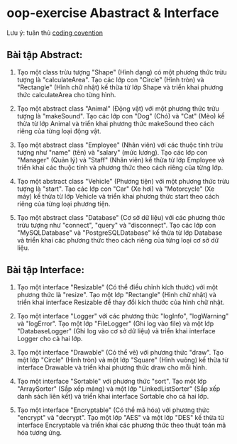 # oop-exercise Abastract & Interface

Lưu ý: tuân thủ <a href="https://github.com/sang-hv/oop-coding-convention/blob/main/README.md" target="_blank">coding covention</a>

## Bài tập Abstract:

1. Tạo một class trừu tượng "Shape" (Hình dạng) có một phương thức trừu tượng là "calculateArea". Tạo các lớp con "Circle" (Hình tròn) và "Rectangle" (Hình chữ nhật) kế thừa từ lớp Shape và triển khai phương thức calculateArea cho từng hình.

2. Tạo một abstract class "Animal" (Động vật) với một phương thức trừu tượng là "makeSound". Tạo các lớp con "Dog" (Chó) và "Cat" (Mèo) kế thừa từ lớp Animal và triển khai phương thức makeSound theo cách riêng của từng loại động vật.

3. Tạo một abstract class "Employee" (Nhân viên) với các thuộc tính trừu tượng như "name" (tên) và "salary" (mức lương). Tạo các lớp con "Manager" (Quản lý) và "Staff" (Nhân viên) kế thừa từ lớp Employee và triển khai các thuộc tính và phương thức theo cách riêng của từng lớp.

4. Tạo một abstract class "Vehicle" (Phương tiện) với một phương thức trừu tượng là "start". Tạo các lớp con "Car" (Xe hơi) và "Motorcycle" (Xe máy) kế thừa từ lớp Vehicle và triển khai phương thức start theo cách riêng của từng loại phương tiện.

5. Tạo một abstract class "Database" (Cơ sở dữ liệu) với các phương thức trừu tượng như "connect", "query" và "disconnect". Tạo các lớp con "MySQLDatabase" và "PostgreSQLDatabase" kế thừa từ lớp Database và triển khai các phương thức theo cách riêng của từng loại cơ sở dữ liệu.

## Bài tập Interface:

1. Tạo một interface "Resizable" (Có thể điều chỉnh kích thước) với một phương thức là "resize". Tạo một lớp "Rectangle" (Hình chữ nhật) và triển khai interface Resizable để thay đổi kích thước của hình chữ nhật.

2. Tạo một interface "Logger" với các phương thức "logInfo", "logWarning" và "logError". Tạo một lớp "FileLogger" (Ghi log vào file) và một lớp "DatabaseLogger" (Ghi log vào cơ sở dữ liệu) và triển khai interface Logger cho cả hai lớp.

3. Tạo một interface "Drawable" (Có thể vẽ) với phương thức "draw". Tạo một lớp "Circle" (Hình tròn) và một lớp "Square" (Hình vuông) kế thừa từ interface Drawable và triển khai phương thức draw cho mỗi hình.

4. Tạo một interface "Sortable" với phương thức "sort". Tạo một lớp "ArraySorter" (Sắp xếp mảng) và một lớp "LinkedListSorter" (Sắp xếp danh sách liên kết) và triển khai interface Sortable cho cả hai lớp.

5. Tạo một interface "Encryptable" (Có thể mã hóa) với phương thức "encrypt" và "decrypt". Tạo một lớp "AES" và một lớp "DES" kế thừa từ interface Encryptable và triển khai các phương thức theo thuật toán mã hóa tương ứng.
